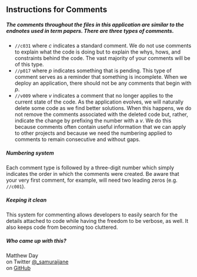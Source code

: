 ## Instructions for Comments

##### The comments throughout the files in this application are similar to the endnotes used in term papers. There are three types of comments.

  * ` //c031 ` where _c_ indicates a standard comment. We do not use comments to explain what the code is doing but to explain the whys, hows, and constraints behind the code. The vast majority of your comments will be of this type.
  * ` //p017 ` where _p_ indicates something that is pending. This type of comment serves as a reminder that something is incomplete. When we deploy an application, there should not be any comments that begin with _p_.
  * ` //v009 ` where _v_ indicates a comment that no longer applies to the current state of the code. As the application evolves, we will naturally delete some code as we find better solutions. When this happens, we do not remove the comments associated with the deleted code but, rather, indicate the change by prefixing the number with a _v_. We do this because comments often contain useful information that we can apply to other projects and because we need the numbering applied to comments to remain consecutive and without gaps.

##### Numbering system
Each comment type is followed by a three-digit number which simply indicates the order in which the comments were created. Be aware that your very first comment, for example, will need two leading zeros (e.g. ` //c001 `).

##### Keeping it clean
This system for commenting allows developers to easily search for the details attached to code while having the freedom to be verbose, as well. It also keeps code from becoming too cluttered.

##### Who came up with this?
Matthew Day  
on Twitter [\@_samuraijane](https://twitter.com/_samuraijane/)  
on [GitHub](https://github.com/samuraijane/)  

